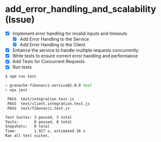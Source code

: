# add_error_handling_and_scalability (Issue)

- [x] Implement error handling for invalid inputs and timeouts
  - [x] Add Error Handling to the Service
  - [x] Add Error Handling to the Client
- [x] Enhance the service to handle multiple requests concurrently
- [x] Write tests to ensure correct error handling and performance
- [x] Add Tests for Concurrent Requests
- [x] Run tests

```bash
$ npm run test

> grenache-fibonacci-service@1.0.0 test
> npx jest

 PASS  test/integration.test.js
 PASS  test/client.integration.test.js
 PASS  test/fibonacci.test.js

Test Suites: 3 passed, 3 total
Tests:       8 passed, 8 total
Snapshots:   0 total
Time:        1.917 s, estimated 16 s
Ran all test suites.
```
